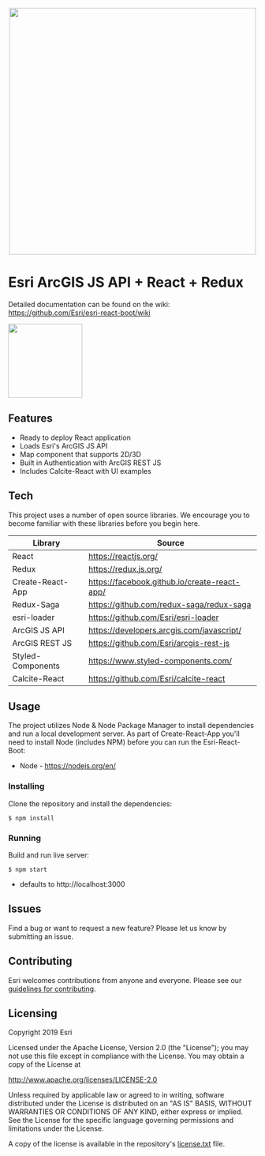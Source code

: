 <p align="center">
  <img src="http://psgd.esri.com/img/esri-react-boot/Esri-React-Boot-Logo.svg#3" width="500" height="auto"/>
</p>

# Esri ArcGIS JS API + React + Redux
Detailed documentation can be found on the wiki: https://github.com/Esri/esri-react-boot/wiki

<a href="https://www.esri.com/en-us/home">
   <img src="http://psgd.esri.com/img/esri-react-boot/poweredByEsri.svg#1" width="150" height="auto"/>
</a>

## Features

  - Ready to deploy React application
  - Loads Esri's ArcGIS JS API
  - Map component that supports 2D/3D
  - Built in Authentication with ArcGIS REST JS
  - Includes Calcite-React with UI examples

## Tech

This project uses a number of open source libraries. We encourage you to become familiar with these libraries before you begin here.

| Library | Source |
| ------ | ------ |
| React | https://reactjs.org/ |
| Redux | https://redux.js.org/ |
| Create-React-App | https://facebook.github.io/create-react-app/ |
| Redux-Saga | https://github.com/redux-saga/redux-saga |
| esri-loader | https://github.com/Esri/esri-loader |
| ArcGIS JS API | https://developers.arcgis.com/javascript/ |
| ArcGIS REST JS | https://github.com/Esri/arcgis-rest-js |
| Styled-Components | https://www.styled-components.com/ |
| Calcite-React | https://github.com/Esri/calcite-react |

## Usage

The project utilizes Node & Node Package Manager to install dependencies and run a local development server. As part of Create-React-App you'll need to install Node (includes NPM) before you can run the Esri-React-Boot:

  - Node - https://nodejs.org/en/

### Installing

Clone the repository and install the dependencies:

```
$ npm install
```

### Running

Build and run live server:

```
$ npm start
```

* defaults to http://localhost:3000

## Issues

Find a bug or want to request a new feature?  Please let us know by submitting an issue.

## Contributing

Esri welcomes contributions from anyone and everyone. Please see our [guidelines for contributing](https://github.com/esri/contributing).

## Licensing
Copyright 2019 Esri

Licensed under the Apache License, Version 2.0 (the "License");
you may not use this file except in compliance with the License.
You may obtain a copy of the License at

   http://www.apache.org/licenses/LICENSE-2.0

Unless required by applicable law or agreed to in writing, software
distributed under the License is distributed on an "AS IS" BASIS,
WITHOUT WARRANTIES OR CONDITIONS OF ANY KIND, either express or implied.
See the License for the specific language governing permissions and
limitations under the License.

A copy of the license is available in the repository's [license.txt](license.txt) file.
